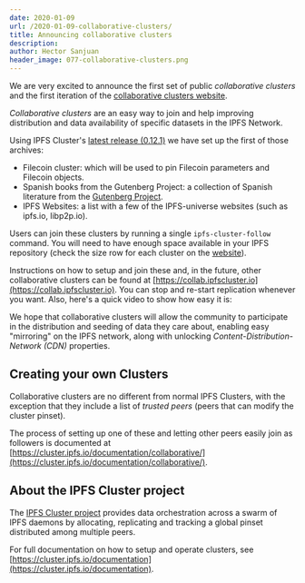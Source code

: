 ```yaml
---
date: 2020-01-09
url: /2020-01-09-collaborative-clusters/
title: Announcing collaborative clusters
description:
author: Hector Sanjuan
header_image: 077-collaborative-clusters.png
---
```


We are very excited to announce the first set of public _collaborative
clusters_ and the first iteration of the
[collaborative clusters website](https://collab.ipfscluster.io).

_Collaborative clusters_ are an easy way to join and help improving distribution
and data availability of specific datasets in the IPFS Network.

Using IPFS Cluster's
[latest release (0.12.1)](https://cluster.ipfs.io/news/0.12.0_release/) we
have set up the first of those archives:

- Filecoin cluster: which will be used to pin Filecoin parameters and
  Filecoin objects.
- Spanish books from the Gutenberg Project: a collection of Spanish literature
  from the [Gutenberg Project](http://www.gutenberg.org/).
- IPFS Websites: a list with a few of the IPFS-universe websites (such as ipfs.io, libp2p.io).

Users can join these clusters by running a single `ipfs-cluster-follow`
command. You will need to have enough space available in your IPFS repository
(check the size row for each cluster on the
[website](https://collab.ipfscluster.io)).

Instructions on how to setup and join these and, in the future, other
collaborative clusters can be found at
[https://collab.ipfscluster.io](https://collab.ipfscluster.io). You can stop
and re-start replication whenever you want. Also, here's a quick video to show
how easy it is:

<script id="asciicast-yV2Bk4nlrPAQ6MQ4w6z3ea0uZ" src="https://asciinema.org/a/yV2Bk4nlrPAQ6MQ4w6z3ea0uZ.js" async></script>

We hope that collaborative clusters will allow the community to participate in
the distribution and seeding of data they care about, enabling easy "mirroring"
on the IPFS network, along with unlocking _Content-Distribution-Network (CDN)_
properties.

## Creating your own Clusters

Collaborative clusters are no different from normal IPFS Clusters, with the exception that
they include a list of _trusted peers_ (peers that can modify the cluster pinset).

The process of setting up one of these and letting other peers easily join as
followers is documented at
[https://cluster.ipfs.io/documentation/collaborative/](https://cluster.ipfs.io/documentation/collaborative/).

## About the IPFS Cluster project

The [IPFS Cluster project](https://cluster.ipfs.io) provides data
orchestration across a swarm of IPFS daemons by allocating, replicating and
tracking a global pinset distributed among multiple peers.

For full documentation on how to setup and operate clusters, see
[https://cluster.ipfs.io/documentation](https://cluster.ipfs.io/documentation).
